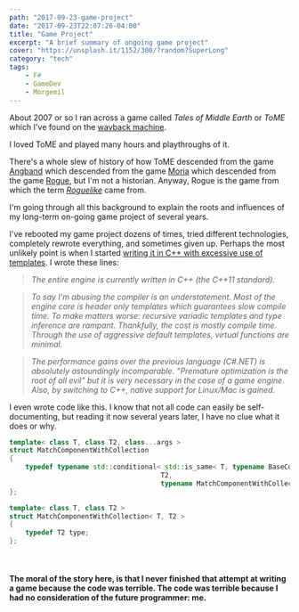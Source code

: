 ```yaml
---
path: "2017-09-23-game-project"
date: "2017-09-23T22:07:26-04:00"
title: "Game Project"
excerpt: "A brief summary of ongoing game project"
cover: "https://unsplash.it/1152/300/?random?SuperLong"
category: "tech"
tags:
    - F#
    - GameDev
    - Morgemil
---
```


About 2007 or so I ran across a game called _Tales of Middle Earth_ or _ToME_ which I've found on the [wayback machine][0]. 

I loved ToME and played many hours and playthroughs of it.

There's a whole slew of history of how ToME descended from the game [Angband][1] which descended from the game [Moria][2] which descended from the game [Rogue][3], but I'm not a historian. Anyway, Rogue is the game from which the term [_Roguelike_][4] came from.

I'm going through all this background to explain the roots and influences of my long-term on-going game project of several years.

I've rebooted my game project dozens of times, tried different technologies, completely rewrote everything, and sometimes given up. Perhaps the most unlikely point is when I started [writing it in C++ with excessive use of templates][5]. I wrote these lines:

> _The entire engine is currently written in C++ (the C++11 standard)._

> _To say I'm abusing the compiler is an understatement. Most of the engine core is header only templates which guarantees slow compile time. To make matters worse: recursive variadic templates and type inference are rampant. Thankfully, the cost is mostly compile time. Through the use of aggressive default templates, virtual functions are minimal._

> _The performance gains over the previous language (C#.NET) is absolutely astoundingly incomparable. "Premature optimization is the root of all evil" but it is very necessary in the case of a game engine. Also, by switching to C++, native support for Linux/Mac is gained._

I even wrote code like this.  I know that not all code can easily be self-documenting, but reading it now several years later, I have no clue what it does or why.
```cpp
template< class T, class T2, class...args >
struct MatchComponentWithCollection
{
    typedef typename std::conditional< std::is_same< T, typename BaseComponentType<T2>::ComponentType >::value,
                                      T2,
                                      typename MatchComponentWithCollection< T, args... >::type >::type type;
};

template< class T, class T2 >
struct MatchComponentWithCollection< T, T2 >
{
    typedef T2 type;
};
```

<br/>

#### The moral of the story here, is that I never finished that attempt at writing a game because the code was terrible. The code was terrible because I had no consideration of the future programmer: me. 




[0]: https://web.archive.org/web/20080820000454/http://t-o-m-e.net/
[1]: http://www.roguebasin.com/index.php?title=Angband
[2]: http://www.roguebasin.com/index.php?title=Moria
[3]: http://www.roguebasin.com/index.php?title=Rogue
[4]: https://en.wikipedia.org/wiki/Roguelike
[5]: https://bitbucket.org/teammorgemil/morgemil
